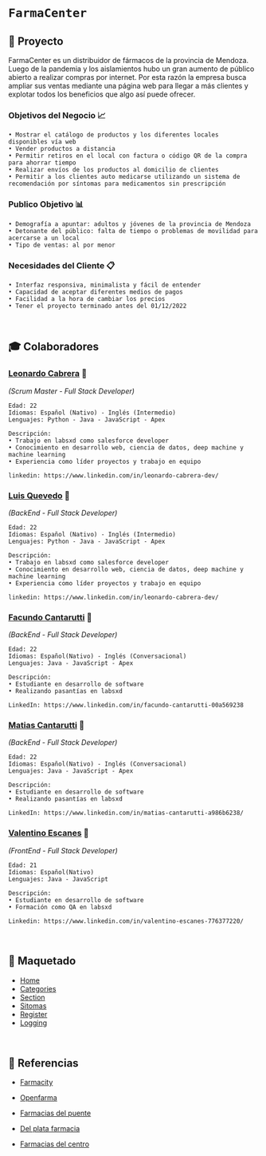 # **`FarmaCenter`** 

## 📁 **Proyecto** 
FarmaCenter es un distribuidor de fármacos de la provincia de Mendoza. Luego de la pandemia y los aislamientos hubo un gran aumento de público abierto a realizar compras por internet. Por esta razón la empresa busca ampliar sus ventas mediante una página web para llegar a más clientes y explotar todos los beneficios que algo así puede ofrecer.
	
### **Objetivos del Negocio** 📈
	
	• Mostrar el catálogo de productos y los diferentes locales disponibles vía web
	• Vender productos a distancia
	• Permitir retiros en el local con factura o código QR de la compra para ahorrar tiempo
	• Realizar envíos de los productos al domicilio de clientes
	• Permitir a los clientes auto medicarse utilizando un sistema de recomendación por síntomas para medicamentos sin prescripción 

### **Publico Objetivo** 📊

	• Demografía a apuntar: adultos y jóvenes de la provincia de Mendoza
	• Detonante del público: falta de tiempo o problemas de movilidad para acercarse a un local
	• Tipo de ventas: al por menor 

### **Necesidades del Cliente** 📋

	• Interfaz responsiva, minimalista y fácil de entender
	• Capacidad de aceptar diferentes medios de pagos
	• Facilidad a la hora de cambiar los precios
	• Tener el proyecto terminado antes del 01/12/2022 

<br/>

##  🎓 **Colaboradores** 
### **[Leonardo Cabrera](https://github.com/leocabrera23 )** 🔎
*(Scrum Master - Full Stack Developer)*

	Edad: 22
	Idiomas: Español (Nativo) - Inglés (Intermedio)
	Lenguajes: Python - Java - JavaScript - Apex

	Descripción:
	• Trabajo en labsxd como salesforce developer
	• Conocimiento en desarrollo web, ciencia de datos, deep machine y machine learning
	• Experiencia como líder proyectos y trabajo en equipo
	
	linkedin: https://www.linkedin.com/in/leonardo-cabrera-dev/



### **[Luis Quevedo]()** 🔎
*(BackEnd - Full Stack Developer)*
	
	Edad: 22
	Idiomas: Español (Nativo) - Inglés (Intermedio)
	Lenguajes: Python - Java - JavaScript - Apex

	Descripción:
	• Trabajo en labsxd como salesforce developer
	• Conocimiento en desarrollo web, ciencia de datos, deep machine y machine learning
	• Experiencia como líder proyectos y trabajo en equipo
	
	linkedin: https://www.linkedin.com/in/leonardo-cabrera-dev/


### **[Facundo Cantarutti](https://github.com/Facundo-C)** 🔎
*(BackEnd - Full Stack Developer)*

	Edad: 22
	Idiomas: Español(Nativo) - Inglés (Conversacional)
	Lenguajes: Java - JavaScript - Apex
	
	Descripción: 
	• Estudiante en desarrollo de software  
	• Realizando pasantías en labsxd
	
	LinkedIn: https://www.linkedin.com/in/facundo-cantarutti-00a569238 


### **[Matias Cantarutti](https://github.com/Matias-C-tt)** 🔎
*(BackEnd - Full Stack Developer)*

	Edad: 22
	Idiomas: Español(Nativo) - Inglés (Conversacional)
	Lenguajes: Java - JavaScript - Apex
	
	Descripción: 
	• Estudiante en desarrollo de software  
	• Realizando pasantías en labsxd
	
	LinkedIn: https://www.linkedin.com/in/matias-cantarutti-a986b6238/


### **[Valentino Escanes](https://github.com/ValentinoEscanes)** 🔎
*(FrontEnd - Full Stack Developer)*

	Edad: 21
	Idiomas: Español(Nativo)
	Lenguajes: Java - JavaScript
	
	Descripción: 
	• Estudiante en desarrollo de software
	• Formación como QA en labsxd

	Linkedin: https://www.linkedin.com/in/valentino-escanes-776377220/

<br/>

## 📰 **Maquetado**

- [Home](https://wireframe.cc/8sxCuJ)
- [Categories](https://wireframe.cc/8sxCuJ)
- [Section](https://wireframe.cc/8sxCuJ)
- [Sitomas](https://wireframe.cc/8sxCuJ)
- [Register](https://wireframe.cc/8sxCuJ)
- [Logging](https://wireframe.cc/5mloRU)

<br/>

## 📝 **Referencias**

- [Farmacity](https://www.farmacity.com)

- [Openfarma](https://www.openfarma.com.ar)

- [Farmacias del puente](https://www.farmaciadelpuente.com.ar)

- [Del plata farmacia](https://www.farmaciasdelplata.com)

- [Farmacias del centro](https://farmaciasdelcentro.com)

